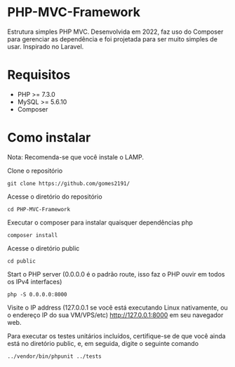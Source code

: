 # PHP-MVC-Framework
Estrutura simples PHP MVC. Desenvolvida em 2022, faz uso do Composer para gerenciar as dependência e foi projetada para ser muito simples de usar. Inspirado no Laravel.

# Requisitos
* PHP >= 7.3.0
* MySQL >= 5.6.10
* Composer

# Como instalar
Nota: Recomenda-se que você instale o LAMP.

Clone o repositório

```
git clone https://github.com/gomes2191/
```

Acesse o diretório do repositório

```
cd PHP-MVC-Framework
```

Executar o composer para instalar quaisquer dependências php

```
composer install
```

Acesse o diretório public

```
cd public
```

Start o PHP server (0.0.0.0 é o padrão route, isso faz o PHP ouvir em todos os IPv4 interfaces)

```
php -S 0.0.0.0:8000
```

Visite o IP address (127.0.0.1 se você está executando Linux nativamente, ou o endereço IP do sua VM/VPS/etc) http://127.0.0.1:8000 em seu navegador web.

Para executar os testes unitários incluídos, certifique-se de que você ainda está no diretório public, e, em seguida, digite o seguinte comando

```
../vendor/bin/phpunit ../tests
```
